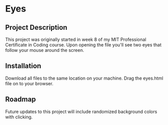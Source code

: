 # Eyes

## Project Description

This project was originally started in week 8 of my MIT Professional Certificate in Coding course. Upon opening the file you'll see two eyes that follow your mouse around the screen.

## Installation

Download all files to the same location on your machine. Drag the eyes.html file on to your browser.

## Roadmap

Future updates to this project will include randomized background colors with clicking.
